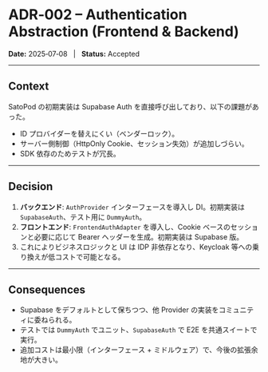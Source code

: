 # ADR‑002 – Authentication Abstraction (Frontend & Backend)

**Date:** 2025‑07‑08   |   **Status:** Accepted

---

## Context

SatoPod の初期実装は Supabase Auth を直接呼び出しており、以下の課題があった。

* ID プロバイダーを替えにくい（ベンダーロック）。
* サーバー側制御（HttpOnly Cookie、セッション失効）が追加しづらい。
* SDK 依存のためテストが冗長。

---

## Decision

1. **バックエンド**: `AuthProvider` インターフェースを導入し DI。初期実装は `SupabaseAuth`、テスト用に `DummyAuth`。
2. **フロントエンド**: `FrontendAuthAdapter` を導入し、Cookie ベースのセッションと必要に応じて Bearer ヘッダーを生成。初期実装は Supabase 版。
3. これによりビジネスロジックと UI は IDP 非依存となり、Keycloak 等への乗り換えが低コストで可能となる。

---

## Consequences

* Supabase をデフォルトとして保ちつつ、他 Provider の実装をコミュニティに委ねられる。
* テストでは `DummyAuth` でユニット、`SupabaseAuth` で E2E を共通スイートで実行。
* 追加コストは最小限（インターフェース + ミドルウェア）で、今後の拡張余地が大きい。
